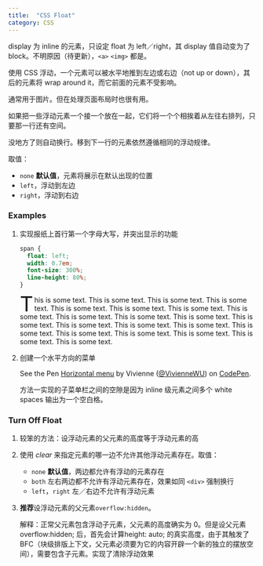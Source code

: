 ```yaml
---
title:  "CSS Float"
category: CSS
---
```

display 为 inline 的元素，只设定 float 为 left／right，其 display 值自动变为了 block。不明原因（待更新），`<a>` `<img>` 都是。

使用 CSS 浮动，一个元素可以被水平地推到左边或右边（not up or down），其后的元素将 wrap around it，而它前面的元素不受影响。

通常用于图片。但在处理页面布局时也很有用。

如果把一些浮动元素一个接一个放在一起，它们将一个个相挨着从左往右排列，只要那一行还有空间。

没地方了则自动换行。移到下一行的元素依然遵循相同的浮动规律。

<!--more-->

取值：

+ `none` **默认值**，元素将展示在默认出现的位置
+ `left`，浮动到左边
+ `right`，浮动到右边

### Examples

1. 实现报纸上首行第一个字母大写，并突出显示的功能

    ```css
    span {
      float: left;
      width: 0.7em;
      font-size: 300%;
      line-height: 80%;
    }
    ```

    <p>
    <span style="float:left;width:0.7em;font-size:300%;line-height:80%;">T</span>his is some text.
    This is some text. This is some text.
    This is some text. This is some text. This is some text.
    This is some text. This is some text. This is some text.
    This is some text. This is some text. This is some text.
    This is some text. This is some text. This is some text.
    This is some text. This is some text. This is some text.
    This is some text. This is some text. This is some text.
    </p>

2. 创建一个水平方向的菜单

    <p data-height="244" data-theme-id="0" data-slug-hash="MbBBOJ" data-default-tab="result" data-user="VivienneWU" data-embed-version="2" data-pen-title="Horizontal menu" class="codepen">See the Pen <a href="http://codepen.io/VivienneWU/pen/MbBBOJ/">Horizontal menu</a> by Vivienne (<a href="http://codepen.io/VivienneWU">@VivienneWU</a>) on <a href="http://codepen.io">CodePen</a>.</p>
    <script async src="https://production-assets.codepen.io/assets/embed/ei.js"></script>

    方法一实现的子菜单栏之间的空隙是因为 inline 级元素之间多个 white spaces 输出为一个空白格。

### Turn Off Float

1. 较笨的方法：设浮动元素的父元素的高度等于浮动元素的高
2. 使用 _clear_ 来指定元素的哪一边不允许其他浮动元素存在。取值：

    + `none` **默认值**，两边都允许有浮动的元素存在
    + `both` 左右两边都不允许有浮动元素存在，效果如同 `<div>` 强制换行
    + `left`，`right` 左／右边不允许有浮动元素
3. **推荐**设浮动元素的父元素`overflow:hidden`。

    解释：正常父元素包含浮动子元素，父元素的高度确实为 0。但是设父元素 overflow:hidden; 后，首先会计算height: auto; 的真实高度，由于其触发了BFC（块级排版上下文，父元素必须要为它的内容开辟一个新的独立的摆放空间），需要包含子元素。实现了清除浮动效果

